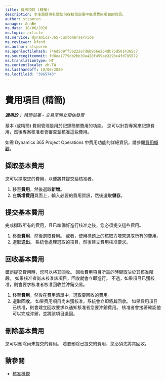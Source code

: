```yaml
---
title: 費用項目 (精簡)
description: 本主題提供有關如何在精簡部署中處理費用項目的資訊。
author: stsporen
manager: AnnBe
ms.date: 10/06/2020
ms.topic: article
ms.service: dynamics-365-customerservice
ms.reviewer: kfend
ms.author: stsporen
ms.openlocfilehash: 746d5d9ff56222e7d6b9b6e264db75d5814365c7
ms.sourcegitcommit: fd8ea1779db2bb39a428f459ae3293c4fd785572
ms.translationtype: HT
ms.contentlocale: zh-TW
ms.lasthandoff: 10/06/2020
ms.locfileid: "3965743"
---
```

# <a name="expense-entry-lite"></a>費用項目 (精簡)

_**適用於：** 精簡部署 - 交易至開立預估發票_

基本 (或精簡) 費用管理是用於記錄簡單費用的功能。 您可以針對專案來記錄費用，然後專案核准者會審查並核准這些費用。

如需 Dynamics 365 Project Operations 中費用功能的詳細資訊，請參閱[費用概觀](expense-overview.md)。

## <a name="capture-a-basic-expense"></a>擷取基本費用

您可以擷取您的費用，以便將其提交給核准者。

1. 移至**費用**，然後選取**新增**。
2. 在**新增費用**頁面上，輸入必要的費用資訊，然後選取**儲存**。

## <a name="submit-a-basic-expense"></a>提交基本費用

完成擷取所有的費用，且已準備好進行核准之後，您必須提交這些費用。

1. 移至**費用**，然後選取費用。 或者，使用標題上的核取方塊來選取所有的費用。
2. 選取**送出**。 系統會處理選取的項目，然後建立費用核准要求。

## <a name="recall-a-basic-expense"></a>回收基本費用

錯誤提交費用時，您可以將其回收。 回收費用項目所需的時間取決於其核准階段。  如果核准者尚未核准該項目，回收就會立即進行。 不過，如果項目已獲核准，則會要求核准者核准回收並沖銷交易。

1. 移至**費用**，然後在費用清單中，選取要回收的費用。
2. 選取**回收**。 如果費用項目尚未獲核准，系統會立即將其回收。 如果費用項目已核准，則會建立回收要求以通知核准者您要沖銷費用。 核准者會接著確認他可以完成沖銷，並將該項目退回。

## <a name="delete-a-basic-expense"></a>刪除基本費用

您可以刪除尚未提交的費用。 若要刪除已提交的費用，您必須先將其回收。

## <a name="see-also"></a>請參閱

- [核准概觀](../approvals/approvals-overview.md)

